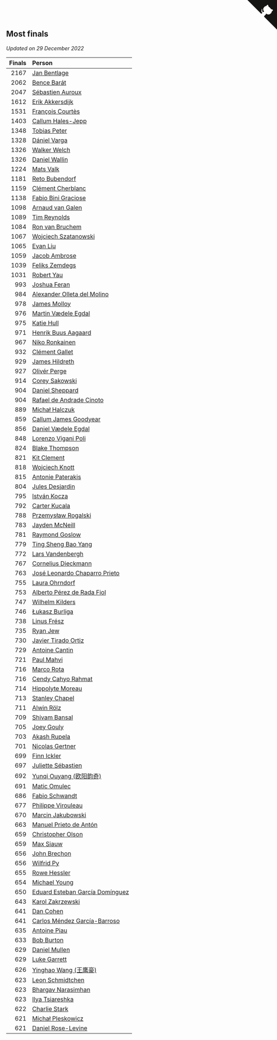 ## Most finals

*Updated on 29 December 2022*

| Finals | Person |
| ---: | :--- |
| 2167 | [Jan Bentlage](https://www.worldcubeassociation.org/persons/2010BENT01) |
| 2062 | [Bence Barát](https://www.worldcubeassociation.org/persons/2008BARA01) |
| 2047 | [Sébastien Auroux](https://www.worldcubeassociation.org/persons/2008AURO01) |
| 1612 | [Erik Akkersdijk](https://www.worldcubeassociation.org/persons/2005AKKE01) |
| 1531 | [François Courtès](https://www.worldcubeassociation.org/persons/2008COUR01) |
| 1403 | [Callum Hales-Jepp](https://www.worldcubeassociation.org/persons/2012HALE01) |
| 1348 | [Tobias Peter](https://www.worldcubeassociation.org/persons/2014PETE03) |
| 1328 | [Dániel Varga](https://www.worldcubeassociation.org/persons/2008VARG01) |
| 1326 | [Walker Welch](https://www.worldcubeassociation.org/persons/2011WELC01) |
| 1326 | [Daniel Wallin](https://www.worldcubeassociation.org/persons/2013WALL03) |
| 1224 | [Mats Valk](https://www.worldcubeassociation.org/persons/2007VALK01) |
| 1181 | [Reto Bubendorf](https://www.worldcubeassociation.org/persons/2012BUBE01) |
| 1159 | [Clément Cherblanc](https://www.worldcubeassociation.org/persons/2014CHER05) |
| 1138 | [Fabio Bini Graciose](https://www.worldcubeassociation.org/persons/2010GRAC02) |
| 1098 | [Arnaud van Galen](https://www.worldcubeassociation.org/persons/2006GALE01) |
| 1089 | [Tim Reynolds](https://www.worldcubeassociation.org/persons/2005REYN01) |
| 1084 | [Ron van Bruchem](https://www.worldcubeassociation.org/persons/2003BRUC01) |
| 1067 | [Wojciech Szatanowski](https://www.worldcubeassociation.org/persons/2011SZAT01) |
| 1065 | [Evan Liu](https://www.worldcubeassociation.org/persons/2009LIUE01) |
| 1059 | [Jacob Ambrose](https://www.worldcubeassociation.org/persons/2010AMBR01) |
| 1039 | [Feliks Zemdegs](https://www.worldcubeassociation.org/persons/2009ZEMD01) |
| 1031 | [Robert Yau](https://www.worldcubeassociation.org/persons/2009YAUR01) |
| 993 | [Joshua Feran](https://www.worldcubeassociation.org/persons/2011FERA01) |
| 984 | [Alexander Olleta del Molino](https://www.worldcubeassociation.org/persons/2008OLLE01) |
| 978 | [James Molloy](https://www.worldcubeassociation.org/persons/2011MOLL01) |
| 976 | [Martin Vædele Egdal](https://www.worldcubeassociation.org/persons/2013EGDA02) |
| 975 | [Katie Hull](https://www.worldcubeassociation.org/persons/2010HULL01) |
| 971 | [Henrik Buus Aagaard](https://www.worldcubeassociation.org/persons/2006BUUS01) |
| 967 | [Niko Ronkainen](https://www.worldcubeassociation.org/persons/2010RONK01) |
| 932 | [Clément Gallet](https://www.worldcubeassociation.org/persons/2004GALL02) |
| 929 | [James Hildreth](https://www.worldcubeassociation.org/persons/2009HILD01) |
| 927 | [Olivér Perge](https://www.worldcubeassociation.org/persons/2007PERG01) |
| 914 | [Corey Sakowski](https://www.worldcubeassociation.org/persons/2011SAKO01) |
| 904 | [Daniel Sheppard](https://www.worldcubeassociation.org/persons/2009SHEP01) |
| 904 | [Rafael de Andrade Cinoto](https://www.worldcubeassociation.org/persons/2007CINO01) |
| 889 | [Michał Halczuk](https://www.worldcubeassociation.org/persons/2006HALC01) |
| 859 | [Callum James Goodyear](https://www.worldcubeassociation.org/persons/2012GOOD02) |
| 856 | [Daniel Vædele Egdal](https://www.worldcubeassociation.org/persons/2013EGDA01) |
| 848 | [Lorenzo Vigani Poli](https://www.worldcubeassociation.org/persons/2007POLI01) |
| 824 | [Blake Thompson](https://www.worldcubeassociation.org/persons/2010THOM03) |
| 821 | [Kit Clement](https://www.worldcubeassociation.org/persons/2008CLEM01) |
| 818 | [Wojciech Knott](https://www.worldcubeassociation.org/persons/2011KNOT01) |
| 815 | [Antonie Paterakis](https://www.worldcubeassociation.org/persons/2012PATE01) |
| 804 | [Jules Desjardin](https://www.worldcubeassociation.org/persons/2010DESJ01) |
| 795 | [István Kocza](https://www.worldcubeassociation.org/persons/2005KOCZ01) |
| 792 | [Carter Kucala](https://www.worldcubeassociation.org/persons/2015KUCA01) |
| 788 | [Przemysław Rogalski](https://www.worldcubeassociation.org/persons/2013ROGA02) |
| 783 | [Jayden McNeill](https://www.worldcubeassociation.org/persons/2012MCNE01) |
| 781 | [Raymond Goslow](https://www.worldcubeassociation.org/persons/2014GOSL01) |
| 779 | [Ting Sheng Bao Yang](https://www.worldcubeassociation.org/persons/2008BAOY01) |
| 772 | [Lars Vandenbergh](https://www.worldcubeassociation.org/persons/2003VAND01) |
| 767 | [Cornelius Dieckmann](https://www.worldcubeassociation.org/persons/2009DIEC01) |
| 763 | [José Leonardo Chaparro Prieto](https://www.worldcubeassociation.org/persons/2011CHAP01) |
| 755 | [Laura Ohrndorf](https://www.worldcubeassociation.org/persons/2009OHRN01) |
| 753 | [Alberto Pérez de Rada Fiol](https://www.worldcubeassociation.org/persons/2011FIOL01) |
| 747 | [Wilhelm Kilders](https://www.worldcubeassociation.org/persons/2010KILD02) |
| 746 | [Łukasz Burliga](https://www.worldcubeassociation.org/persons/2013BURL01) |
| 738 | [Linus Frész](https://www.worldcubeassociation.org/persons/2011FRES01) |
| 735 | [Ryan Jew](https://www.worldcubeassociation.org/persons/2008JEWR01) |
| 730 | [Javier Tirado Ortiz](https://www.worldcubeassociation.org/persons/2009TIRA01) |
| 729 | [Antoine Cantin](https://www.worldcubeassociation.org/persons/2010CANT02) |
| 721 | [Paul Mahvi](https://www.worldcubeassociation.org/persons/2012MAHV01) |
| 716 | [Marco Rota](https://www.worldcubeassociation.org/persons/2009ROTA01) |
| 716 | [Cendy Cahyo Rahmat](https://www.worldcubeassociation.org/persons/2010RAHM02) |
| 714 | [Hippolyte Moreau](https://www.worldcubeassociation.org/persons/2008MORE02) |
| 713 | [Stanley Chapel](https://www.worldcubeassociation.org/persons/2016CHAP04) |
| 711 | [Alwin Rölz](https://www.worldcubeassociation.org/persons/2016ROLZ01) |
| 709 | [Shivam Bansal](https://www.worldcubeassociation.org/persons/2011BANS02) |
| 705 | [Joey Gouly](https://www.worldcubeassociation.org/persons/2007GOUL01) |
| 703 | [Akash Rupela](https://www.worldcubeassociation.org/persons/2012RUPE01) |
| 701 | [Nicolas Gertner](https://www.worldcubeassociation.org/persons/2013GERT01) |
| 699 | [Finn Ickler](https://www.worldcubeassociation.org/persons/2012ICKL01) |
| 697 | [Juliette Sébastien](https://www.worldcubeassociation.org/persons/2014SEBA01) |
| 692 | [Yunqi Ouyang (欧阳韵奇)](https://www.worldcubeassociation.org/persons/2007YUNQ01) |
| 691 | [Matic Omulec](https://www.worldcubeassociation.org/persons/2010OMUL02) |
| 686 | [Fabio Schwandt](https://www.worldcubeassociation.org/persons/2014SCHW02) |
| 677 | [Philippe Virouleau](https://www.worldcubeassociation.org/persons/2008VIRO01) |
| 670 | [Marcin Jakubowski](https://www.worldcubeassociation.org/persons/2007JAKU01) |
| 663 | [Manuel Prieto de Antón](https://www.worldcubeassociation.org/persons/2015ANTO04) |
| 659 | [Christopher Olson](https://www.worldcubeassociation.org/persons/2009OLSO01) |
| 659 | [Max Siauw](https://www.worldcubeassociation.org/persons/2017SIAU02) |
| 656 | [John Brechon](https://www.worldcubeassociation.org/persons/2010BREC01) |
| 656 | [Wilfrid Py](https://www.worldcubeassociation.org/persons/2016PYWI01) |
| 655 | [Rowe Hessler](https://www.worldcubeassociation.org/persons/2007HESS01) |
| 654 | [Michael Young](https://www.worldcubeassociation.org/persons/2008YOUN02) |
| 650 | [Eduard Esteban García Domínguez](https://www.worldcubeassociation.org/persons/2011EDUA01) |
| 643 | [Karol Zakrzewski](https://www.worldcubeassociation.org/persons/2014ZAKR01) |
| 641 | [Dan Cohen](https://www.worldcubeassociation.org/persons/2007COHE01) |
| 641 | [Carlos Méndez García-Barroso](https://www.worldcubeassociation.org/persons/2010GARC02) |
| 635 | [Antoine Piau](https://www.worldcubeassociation.org/persons/2008PIAU01) |
| 633 | [Bob Burton](https://www.worldcubeassociation.org/persons/2003BURT01) |
| 629 | [Daniel Mullen](https://www.worldcubeassociation.org/persons/2016MULL04) |
| 629 | [Luke Garrett](https://www.worldcubeassociation.org/persons/2017GARR05) |
| 626 | [Yinghao Wang (王鹰豪)](https://www.worldcubeassociation.org/persons/2010WANG07) |
| 623 | [Leon Schmidtchen](https://www.worldcubeassociation.org/persons/2010SCHM01) |
| 623 | [Bhargav Narasimhan](https://www.worldcubeassociation.org/persons/2011NARA02) |
| 623 | [Ilya Tsiareshka](https://www.worldcubeassociation.org/persons/2012TERE01) |
| 622 | [Charlie Stark](https://www.worldcubeassociation.org/persons/2014STAR05) |
| 621 | [Michał Pleskowicz](https://www.worldcubeassociation.org/persons/2009PLES01) |
| 621 | [Daniel Rose-Levine](https://www.worldcubeassociation.org/persons/2015ROSE01) |


<a href="https://github.com/jonatanklosko/wca_statistics" class="github-corner" aria-label="View source on Github"><svg width="80" height="80" viewBox="0 0 250 250" style="fill:#151513; color:#fff; position: absolute; top: 0; border: 0; right: 0;" aria-hidden="true"><path d="M0,0 L115,115 L130,115 L142,142 L250,250 L250,0 Z"></path><path d="M128.3,109.0 C113.8,99.7 119.0,89.6 119.0,89.6 C122.0,82.7 120.5,78.6 120.5,78.6 C119.2,72.0 123.4,76.3 123.4,76.3 C127.3,80.9 125.5,87.3 125.5,87.3 C122.9,97.6 130.6,101.9 134.4,103.2" fill="currentColor" style="transform-origin: 130px 106px;" class="octo-arm"></path><path d="M115.0,115.0 C114.9,115.1 118.7,116.5 119.8,115.4 L133.7,101.6 C136.9,99.2 139.9,98.4 142.2,98.6 C133.8,88.0 127.5,74.4 143.8,58.0 C148.5,53.4 154.0,51.2 159.7,51.0 C160.3,49.4 163.2,43.6 171.4,40.1 C171.4,40.1 176.1,42.5 178.8,56.2 C183.1,58.6 187.2,61.8 190.9,65.4 C194.5,69.0 197.7,73.2 200.1,77.6 C213.8,80.2 216.3,84.9 216.3,84.9 C212.7,93.1 206.9,96.0 205.4,96.6 C205.1,102.4 203.0,107.8 198.3,112.5 C181.9,128.9 168.3,122.5 157.7,114.1 C157.9,116.9 156.7,120.9 152.7,124.9 L141.0,136.5 C139.8,137.7 141.6,141.9 141.8,141.8 Z" fill="currentColor" class="octo-body"></path></svg></a><style>.github-corner:hover .octo-arm{animation:octocat-wave 560ms ease-in-out}@keyframes octocat-wave{0%,100%{transform:rotate(0)}20%,60%{transform:rotate(-25deg)}40%,80%{transform:rotate(10deg)}}@media (max-width:500px){.github-corner:hover .octo-arm{animation:none}.github-corner .octo-arm{animation:octocat-wave 560ms ease-in-out}}</style>
